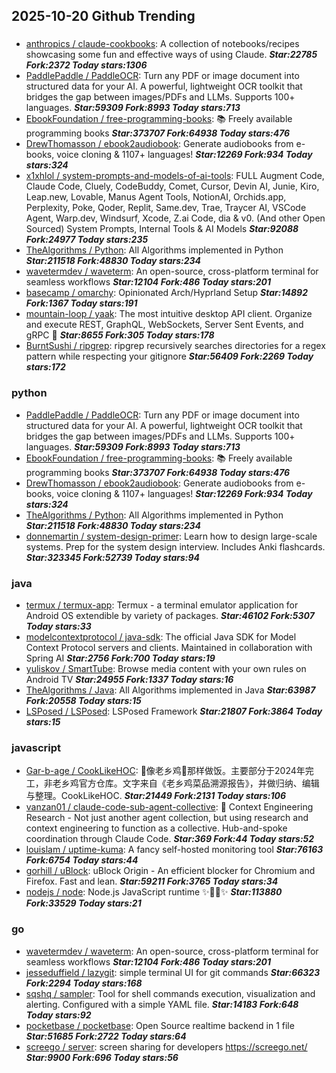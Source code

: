 ## 2025-10-20 Github Trending

### 
* [anthropics / claude-cookbooks](https://github.com/anthropics/claude-cookbooks): A collection of notebooks/recipes showcasing some fun and effective ways of using Claude. ***Star:22785 Fork:2372 Today stars:1306***
* [PaddlePaddle / PaddleOCR](https://github.com/PaddlePaddle/PaddleOCR): Turn any PDF or image document into structured data for your AI. A powerful, lightweight OCR toolkit that bridges the gap between images/PDFs and LLMs. Supports 100+ languages. ***Star:59309 Fork:8993 Today stars:713***
* [EbookFoundation / free-programming-books](https://github.com/EbookFoundation/free-programming-books): 📚 Freely available programming books ***Star:373707 Fork:64938 Today stars:476***
* [DrewThomasson / ebook2audiobook](https://github.com/DrewThomasson/ebook2audiobook): Generate audiobooks from e-books, voice cloning & 1107+ languages! ***Star:12269 Fork:934 Today stars:324***
* [x1xhlol / system-prompts-and-models-of-ai-tools](https://github.com/x1xhlol/system-prompts-and-models-of-ai-tools): FULL Augment Code, Claude Code, Cluely, CodeBuddy, Comet, Cursor, Devin AI, Junie, Kiro, Leap.new, Lovable, Manus Agent Tools, NotionAI, Orchids.app, Perplexity, Poke, Qoder, Replit, Same.dev, Trae, Traycer AI, VSCode Agent, Warp.dev, Windsurf, Xcode, Z.ai Code, dia & v0. (And other Open Sourced) System Prompts, Internal Tools & AI Models ***Star:92088 Fork:24977 Today stars:235***
* [TheAlgorithms / Python](https://github.com/TheAlgorithms/Python): All Algorithms implemented in Python ***Star:211518 Fork:48830 Today stars:234***
* [wavetermdev / waveterm](https://github.com/wavetermdev/waveterm): An open-source, cross-platform terminal for seamless workflows ***Star:12104 Fork:486 Today stars:201***
* [basecamp / omarchy](https://github.com/basecamp/omarchy): Opinionated Arch/Hyprland Setup ***Star:14892 Fork:1367 Today stars:191***
* [mountain-loop / yaak](https://github.com/mountain-loop/yaak): The most intuitive desktop API client. Organize and execute REST, GraphQL, WebSockets, Server Sent Events, and gRPC 🦬 ***Star:8655 Fork:305 Today stars:178***
* [BurntSushi / ripgrep](https://github.com/BurntSushi/ripgrep): ripgrep recursively searches directories for a regex pattern while respecting your gitignore ***Star:56409 Fork:2269 Today stars:172***

### python
* [PaddlePaddle / PaddleOCR](https://github.com/PaddlePaddle/PaddleOCR): Turn any PDF or image document into structured data for your AI. A powerful, lightweight OCR toolkit that bridges the gap between images/PDFs and LLMs. Supports 100+ languages. ***Star:59309 Fork:8993 Today stars:713***
* [EbookFoundation / free-programming-books](https://github.com/EbookFoundation/free-programming-books): 📚 Freely available programming books ***Star:373707 Fork:64938 Today stars:476***
* [DrewThomasson / ebook2audiobook](https://github.com/DrewThomasson/ebook2audiobook): Generate audiobooks from e-books, voice cloning & 1107+ languages! ***Star:12269 Fork:934 Today stars:324***
* [TheAlgorithms / Python](https://github.com/TheAlgorithms/Python): All Algorithms implemented in Python ***Star:211518 Fork:48830 Today stars:234***
* [donnemartin / system-design-primer](https://github.com/donnemartin/system-design-primer): Learn how to design large-scale systems. Prep for the system design interview. Includes Anki flashcards. ***Star:323345 Fork:52739 Today stars:94***

### java
* [termux / termux-app](https://github.com/termux/termux-app): Termux - a terminal emulator application for Android OS extendible by variety of packages. ***Star:46102 Fork:5307 Today stars:33***
* [modelcontextprotocol / java-sdk](https://github.com/modelcontextprotocol/java-sdk): The official Java SDK for Model Context Protocol servers and clients. Maintained in collaboration with Spring AI ***Star:2756 Fork:700 Today stars:19***
* [yuliskov / SmartTube](https://github.com/yuliskov/SmartTube): Browse media content with your own rules on Android TV ***Star:24955 Fork:1337 Today stars:16***
* [TheAlgorithms / Java](https://github.com/TheAlgorithms/Java): All Algorithms implemented in Java ***Star:63987 Fork:20558 Today stars:15***
* [LSPosed / LSPosed](https://github.com/LSPosed/LSPosed): LSPosed Framework ***Star:21807 Fork:3864 Today stars:15***

### javascript
* [Gar-b-age / CookLikeHOC](https://github.com/Gar-b-age/CookLikeHOC): 🥢像老乡鸡🐔那样做饭。主要部分于2024年完工，非老乡鸡官方仓库。文字来自《老乡鸡菜品溯源报告》，并做归纳、编辑与整理。CookLikeHOC. ***Star:21449 Fork:2131 Today stars:106***
* [vanzan01 / claude-code-sub-agent-collective](https://github.com/vanzan01/claude-code-sub-agent-collective): 🧠 Context Engineering Research - Not just another agent collection, but using research and context engineering to function as a collective. Hub-and-spoke coordination through Claude Code. ***Star:369 Fork:44 Today stars:52***
* [louislam / uptime-kuma](https://github.com/louislam/uptime-kuma): A fancy self-hosted monitoring tool ***Star:76163 Fork:6754 Today stars:44***
* [gorhill / uBlock](https://github.com/gorhill/uBlock): uBlock Origin - An efficient blocker for Chromium and Firefox. Fast and lean. ***Star:59211 Fork:3765 Today stars:34***
* [nodejs / node](https://github.com/nodejs/node): Node.js JavaScript runtime ✨🐢🚀✨ ***Star:113880 Fork:33529 Today stars:21***

### go
* [wavetermdev / waveterm](https://github.com/wavetermdev/waveterm): An open-source, cross-platform terminal for seamless workflows ***Star:12104 Fork:486 Today stars:201***
* [jesseduffield / lazygit](https://github.com/jesseduffield/lazygit): simple terminal UI for git commands ***Star:66323 Fork:2294 Today stars:168***
* [sqshq / sampler](https://github.com/sqshq/sampler): Tool for shell commands execution, visualization and alerting. Configured with a simple YAML file. ***Star:14183 Fork:648 Today stars:92***
* [pocketbase / pocketbase](https://github.com/pocketbase/pocketbase): Open Source realtime backend in 1 file ***Star:51685 Fork:2722 Today stars:64***
* [screego / server](https://github.com/screego/server): screen sharing for developers https://screego.net/ ***Star:9900 Fork:696 Today stars:56***
